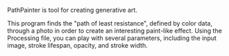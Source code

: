 PathPainter is tool for creating generative art.

This program finds the "path of least resistance", defined by color data, through a photo in order to create an interesting paint-like effect. Using the Processing file, you can play with several parameters, including the input image, stroke lifespan, opacity, and stroke width.